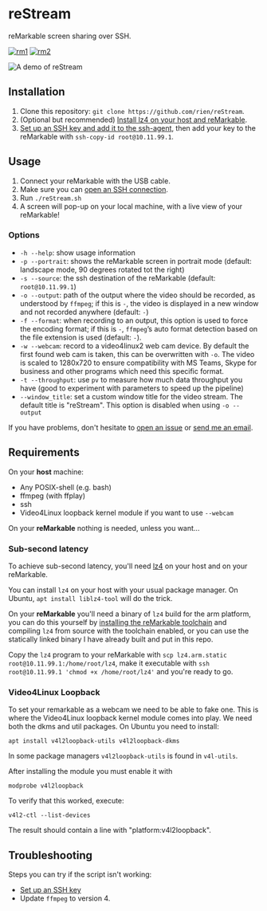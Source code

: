# reStream

reMarkable screen sharing over SSH.

[![rm1](https://img.shields.io/badge/rM1-supported-green)](https://remarkable.com/store/remarkable)
[![rm2](https://img.shields.io/badge/rM2-unsupported-red)](https://remarkable.com/store/remarkable-2)

![A demo of reStream](extra/demo.gif)

## Installation

1. Clone this repository: `git clone https://github.com/rien/reStream`.
2. (Optional but recommended) [Install lz4 on your host and reMarkable](#sub-second-latency).
3. [Set up an SSH key and add it to the ssh-agent](https://help.github.com/en/github/authenticating-to-github/generating-a-new-ssh-key-and-adding-it-to-the-ssh-agent), then add your key to the reMarkable with `ssh-copy-id root@10.11.99.1`.

## Usage

1. Connect your reMarkable with the USB cable.
2. Make sure you can [open an SSH connection](https://remarkablewiki.com/tech/ssh).
3. Run `./reStream.sh`
4. A screen will pop-up on your local machine, with a live view of your reMarkable!

### Options

- `-h --help`: show usage information
- `-p --portrait`: shows the reMarkable screen in portrait mode (default: landscape mode, 90 degrees rotated tot the right)
- `-s --source`: the ssh destination of the reMarkable (default: `root@10.11.99.1`)
- `-o --output`: path of the output where the video should be recorded, as understood by `ffmpeg`; if this is `-`, the video is displayed in a new window and not recorded anywhere (default: `-`)
- `-f --format`: when recording to an output, this option is used to force the encoding format; if this is `-`, `ffmpeg`’s auto format detection based on the file extension is used (default: `-`).
- `-w --webcam`: record to a video4linux2 web cam device. By default the first found web cam is taken, this can be overwritten with `-o`. The video is scaled to 1280x720 to ensure compatibility with MS Teams, Skype for business and other programs which need this specific format.
- `-t --throughput`: use `pv` to measure how much data throughput you have (good to experiment with parameters to speed up the pipeline)
- `--window_title`: set a custom window title for the video stream. The default title is "reStream". This option is disabled when using `-o --output`

If you have problems, don't hesitate to [open an issue](https://github.com/rien/reStream/issues/new) or [send me an email](mailto:rien.maertens@posteo.be).

## Requirements

On your **host** machine:
- Any POSIX-shell (e.g. bash)
- ffmpeg (with ffplay)
- ssh
- Video4Linux loopback kernel module if you want to use `--webcam`

On your **reMarkable** nothing is needed, unless you want...

### Sub-second latency

To achieve sub-second latency, you'll need [lz4](https://github.com/lz4/lz4)
on your host and on your reMarkable.

You can install `lz4` on your host with your usual package manager. On Ubuntu,
`apt install liblz4-tool` will do the trick.

On your **reMarkable** you'll need a binary of `lz4` build for the arm platform,
you can do this yourself by [installing the reMarkable toolchain](https://remarkablewiki.com/devel/qt_creator#toolchain)
and compiling `lz4` from source with the toolchain enabled, or you can use the
statically linked binary I have already built and put in this repo.

Copy the `lz4` program to your reMarkable with
`scp lz4.arm.static root@10.11.99.1:/home/root/lz4`, make it executable with
`ssh root@10.11.99.1 'chmod +x /home/root/lz4'` and you're ready to go.

### Video4Linux Loopback

To set your remarkable as a webcam we need to be able to fake one. This is where the Video4Linux loopback kernel module comes into play. We need both the dkms and util packages. On Ubuntu you need to install:

```
apt install v4l2loopback-utils v4l2loopback-dkms
```

In some package managers `v4l2loopback-utils` is found in `v4l-utils`.

After installing the module you must enable it with 

```
modprobe v4l2loopback
```

To verify that this worked, execute: 

```
v4l2-ctl --list-devices
```

The result should contain a line with "platform:v4l2loopback".

## Troubleshooting

Steps you can try if the script isn't working:
- [Set up an SSH key](#installation)
- Update `ffmpeg` to version 4.
